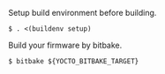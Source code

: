Setup build environment before building.

```
$ . <(buildenv setup)
```

Build your firmware by bitbake.

```
$ bitbake ${YOCTO_BITBAKE_TARGET}
```
